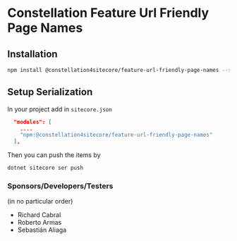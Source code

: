 # Constellation Feature Url Friendly Page Names

## Installation

```bash
npm install @constellation4sitecore/feature-url-friendly-page-names --save
```

## Setup Serialization

In your project add in `sitecore.json`

```json
  "modules": [
    ....
    "npm:@constellation4sitecore/feature-url-friendly-page-names"
  ],
```

Then you can push the items by

```bash
dotnet sitecore ser push
```

### Sponsors/Developers/Testers

(in no particular order)

- Richard Cabral
- Roberto Armas
- Sebastián Aliaga
